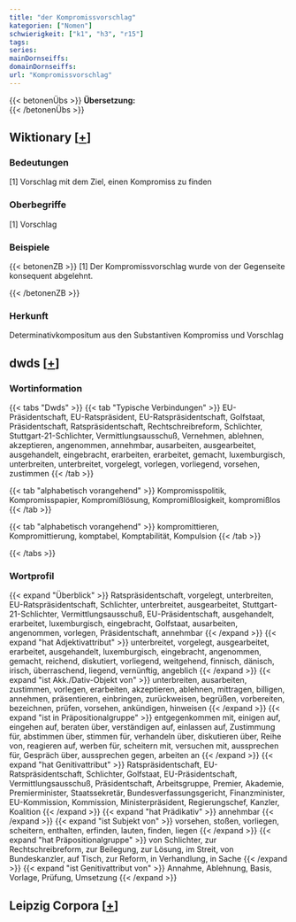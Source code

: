 ```yaml
---
title: "der Kompromissvorschlag"
kategorien: ["Nomen"]
schwierigkeit: ["k1", "h3", "r15"]
tags:
series:
mainDornseiffs:
domainDornseiffs:
url: "Kompromissvorschlag"
---
```


{{< betonenÜbs >}}
**Übersetzung:**  
{{< /betonenÜbs >}}

## Wiktionary [[+](https://de.wiktionary.org/wiki/Kompromissvorschlag)]

### Bedeutungen
[1] Vorschlag mit dem Ziel, einen Kompromiss zu finden  

### Oberbegriffe
[1] Vorschlag  

### Beispiele
{{< betonenZB >}}
[1] Der Kompromissvorschlag wurde von der Gegenseite konsequent abgelehnt.  

{{< /betonenZB >}}
### Herkunft
Determinativkompositum aus den Substantiven Kompromiss und Vorschlag  



## dwds [[+](https://www.dwds.de/wb/Kompromissvorschlag)]

### Wortinformation
{{< tabs "Dwds" >}}
{{< tab "Typische Verbindungen" >}}
EU-Präsidentschaft, EU-Ratspräsident, EU-Ratspräsidentschaft, Golfstaat, Präsidentschaft, Ratspräsidentschaft, Rechtschreibreform, Schlichter, Stuttgart-21-Schlichter, Vermittlungsausschuß, Vernehmen, ablehnen, akzeptieren, angenommen, annehmbar, ausarbeiten, ausgearbeitet, ausgehandelt, eingebracht, erarbeiten, erarbeitet, gemacht, luxemburgisch, unterbreiten, unterbreitet, vorgelegt, vorlegen, vorliegend, vorsehen, zustimmen
{{< /tab >}}

{{< tab "alphabetisch vorangehend" >}}
Kompromisspolitik, Kompromisspapier, Kompromißlösung, Kompromißlosigkeit, kompromißlos
{{< /tab >}}

{{< tab "alphabetisch vorangehend" >}}
kompromittieren, Kompromittierung, komptabel, Komptabilität, Kompulsion
{{< /tab >}}

{{< /tabs >}}

### Wortprofil
{{< expand "Überblick" >}} Ratspräsidentschaft, vorgelegt, unterbreiten, EU-Ratspräsidentschaft, Schlichter, unterbreitet, ausgearbeitet, Stuttgart-21-Schlichter, Vermittlungsausschuß, EU-Präsidentschaft, ausgehandelt, erarbeitet, luxemburgisch, eingebracht, Golfstaat, ausarbeiten, angenommen, vorlegen, Präsidentschaft, annehmbar {{< /expand >}}
{{< expand "hat Adjektivattribut" >}} unterbreitet, vorgelegt, ausgearbeitet, erarbeitet, ausgehandelt, luxemburgisch, eingebracht, angenommen, gemacht, reichend, diskutiert, vorliegend, weitgehend, finnisch, dänisch, irisch, überraschend, liegend, vernünftig, angeblich {{< /expand >}}
{{< expand "ist Akk./Dativ-Objekt von" >}} unterbreiten, ausarbeiten, zustimmen, vorlegen, erarbeiten, akzeptieren, ablehnen, mittragen, billigen, annehmen, präsentieren, einbringen, zurückweisen, begrüßen, vorbereiten, bezeichnen, prüfen, vorsehen, ankündigen, hinweisen {{< /expand >}}
{{< expand "ist in Präpositionalgruppe" >}} entgegenkommen mit, einigen auf, eingehen auf, beraten über, verständigen auf, einlassen auf, Zustimmung für, abstimmen über, stimmen für, verhandeln über, diskutieren über, Reihe von, reagieren auf, werben für, scheitern mit, versuchen mit, aussprechen für, Gespräch über, aussprechen gegen, arbeiten an {{< /expand >}}
{{< expand "hat Genitivattribut" >}} Ratspräsidentschaft, EU-Ratspräsidentschaft, Schlichter, Golfstaat, EU-Präsidentschaft, Vermittlungsausschuß, Präsidentschaft, Arbeitsgruppe, Premier, Akademie, Premierminister, Staatssekretär, Bundesverfassungsgericht, Finanzminister, EU-Kommission, Kommission, Ministerpräsident, Regierungschef, Kanzler, Koalition {{< /expand >}}
{{< expand "hat Prädikativ" >}} annehmbar {{< /expand >}}
{{< expand "ist Subjekt von" >}} vorsehen, stoßen, vorliegen, scheitern, enthalten, erfinden, lauten, finden, liegen {{< /expand >}}
{{< expand "hat Präpositionalgruppe" >}} von Schlichter, zur Rechtschreibreform, zur Beilegung, zur Lösung, im Streit, von Bundeskanzler, auf Tisch, zur Reform, in Verhandlung, in Sache {{< /expand >}}
{{< expand "ist Genitivattribut von" >}} Annahme, Ablehnung, Basis, Vorlage, Prüfung, Umsetzung {{< /expand >}}

## Leipzig Corpora [[+](https://corpora.uni-leipzig.de/en/res?word=Kompromissvorschlag&corpusId=deu_newscrawl-public_2018)]

